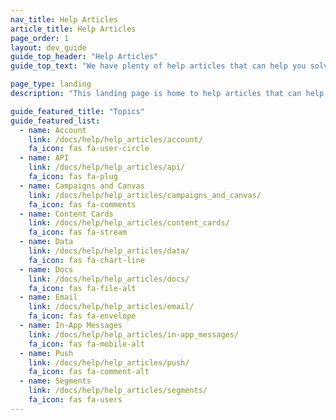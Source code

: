 ```yaml
---
nav_title: Help Articles
article_title: Help Articles
page_order: 1
layout: dev_guide
guide_top_header: "Help Articles"
guide_top_text: "We have plenty of help articles that can help you solve issues and reveal dependencies in your campaigns. If you have a suggestion for a new help article, leave feedback at the bottom of this or any help article page. Or, you can write an article yourself by going to the <a href='https://github.com/braze-inc/braze-docs/wiki'>Braze Docs repository</a> on GitHub. <br> <br>  Choose from the following popular topics or see other articles listed in the navigation panel to your left."

page_type: landing
description: "This landing page is home to help articles that can help you solve issues and reveal dependencies when using Braze."

guide_featured_title: "Topics"
guide_featured_list:
  - name: Account
    link: /docs/help/help_articles/account/
    fa_icon: fas fa-user-circle
  - name: API
    link: /docs/help/help_articles/api/
    fa_icon: fas fa-plug
  - name: Campaigns and Canvas
    link: /docs/help/help_articles/campaigns_and_canvas/
    fa_icon: fas fa-comments
  - name: Content Cards
    link: /docs/help/help_articles/content_cards/
    fa_icon: fas fa-stream
  - name: Data
    link: /docs/help/help_articles/data/
    fa_icon: fas fa-chart-line
  - name: Docs
    link: /docs/help/help_articles/docs/
    fa_icon: fas fa-file-alt
  - name: Email
    link: /docs/help/help_articles/email/
    fa_icon: fas fa-envelope
  - name: In-App Messages
    link: /docs/help/help_articles/in-app_messages/
    fa_icon: fas fa-mobile-alt
  - name: Push
    link: /docs/help/help_articles/push/
    fa_icon: fas fa-comment-alt
  - name: Segments
    link: /docs/help/help_articles/segments/
    fa_icon: fas fa-users
---
```


